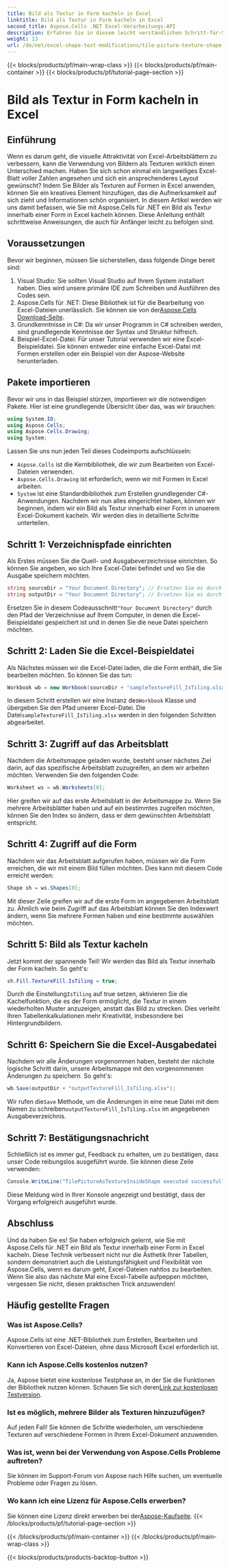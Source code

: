 ```yaml
---
title: Bild als Textur in Form kacheln in Excel
linktitle: Bild als Textur in Form kacheln in Excel
second_title: Aspose.Cells .NET Excel-Verarbeitungs-API
description: Erfahren Sie in diesem leicht verständlichen Schritt-für-Schritt-Tutorial, wie Sie mit Aspose.Cells für .NET ein Bild in Excel als Textur kacheln.
weight: 13
url: /de/net/excel-shape-text-modifications/tile-picture-texture-shape-excel/
---
```


{{< blocks/products/pf/main-wrap-class >}}
{{< blocks/products/pf/main-container >}}
{{< blocks/products/pf/tutorial-page-section >}}

# Bild als Textur in Form kacheln in Excel

## Einführung
Wenn es darum geht, die visuelle Attraktivität von Excel-Arbeitsblättern zu verbessern, kann die Verwendung von Bildern als Texturen wirklich einen Unterschied machen. Haben Sie sich schon einmal ein langweiliges Excel-Blatt voller Zahlen angesehen und sich ein ansprechenderes Layout gewünscht? Indem Sie Bilder als Texturen auf Formen in Excel anwenden, können Sie ein kreatives Element hinzufügen, das die Aufmerksamkeit auf sich zieht und Informationen schön organisiert. In diesem Artikel werden wir uns damit befassen, wie Sie mit Aspose.Cells für .NET ein Bild als Textur innerhalb einer Form in Excel kacheln können. Diese Anleitung enthält schrittweise Anweisungen, die auch für Anfänger leicht zu befolgen sind.
## Voraussetzungen
Bevor wir beginnen, müssen Sie sicherstellen, dass folgende Dinge bereit sind:
1. Visual Studio: Sie sollten Visual Studio auf Ihrem System installiert haben. Dies wird unsere primäre IDE zum Schreiben und Ausführen des Codes sein.
2.  Aspose.Cells für .NET: Diese Bibliothek ist für die Bearbeitung von Excel-Dateien unerlässlich. Sie können sie von der[Aspose.Cells Download-Seite](https://releases.aspose.com/cells/net/).
3. Grundkenntnisse in C#: Da wir unser Programm in C# schreiben werden, sind grundlegende Kenntnisse der Syntax und Struktur hilfreich.
4. Beispiel-Excel-Datei: Für unser Tutorial verwenden wir eine Excel-Beispieldatei. Sie können entweder eine einfache Excel-Datei mit Formen erstellen oder ein Beispiel von der Aspose-Website herunterladen.
## Pakete importieren
Bevor wir uns in das Beispiel stürzen, importieren wir die notwendigen Pakete. Hier ist eine grundlegende Übersicht über das, was wir brauchen:
```csharp
using System.IO;
using Aspose.Cells;
using Aspose.Cells.Drawing;
using System;
```
Lassen Sie uns nun jeden Teil dieses Codeimports aufschlüsseln:
- `Aspose.Cells` ist die Kernbibliothek, die wir zum Bearbeiten von Excel-Dateien verwenden.
- `Aspose.Cells.Drawing` ist erforderlich, wenn wir mit Formen in Excel arbeiten.
- `System` ist eine Standardbibliothek zum Erstellen grundlegender C#-Anwendungen.
Nachdem wir nun alles eingerichtet haben, können wir beginnen, indem wir ein Bild als Textur innerhalb einer Form in unserem Excel-Dokument kacheln. Wir werden dies in detaillierte Schritte unterteilen.
## Schritt 1: Verzeichnispfade einrichten
Als Erstes müssen Sie die Quell- und Ausgabeverzeichnisse einrichten. So können Sie angeben, wo sich Ihre Excel-Datei befindet und wo Sie die Ausgabe speichern möchten.
```csharp
string sourceDir = "Your Document Directory"; // Ersetzen Sie es durch Ihr aktuelles Verzeichnis
string outputDir = "Your Document Directory"; // Ersetzen Sie es durch Ihr aktuelles Verzeichnis
```
 Ersetzen Sie in diesem Codeausschnitt`"Your Document Directory"` durch den Pfad der Verzeichnisse auf Ihrem Computer, in denen die Excel-Beispieldatei gespeichert ist und in denen Sie die neue Datei speichern möchten.
## Schritt 2: Laden Sie die Excel-Beispieldatei
Als Nächstes müssen wir die Excel-Datei laden, die die Form enthält, die Sie bearbeiten möchten. So können Sie das tun:
```csharp
Workbook wb = new Workbook(sourceDir + "sampleTextureFill_IsTiling.xlsx");
```
 In diesem Schritt erstellen wir eine Instanz des`Workbook` Klasse und übergeben Sie den Pfad unserer Excel-Datei. Die Datei`sampleTextureFill_IsTiling.xlsx` werden in den folgenden Schritten abgearbeitet.
## Schritt 3: Zugriff auf das Arbeitsblatt
Nachdem die Arbeitsmappe geladen wurde, besteht unser nächstes Ziel darin, auf das spezifische Arbeitsblatt zuzugreifen, an dem wir arbeiten möchten. Verwenden Sie den folgenden Code:
```csharp
Worksheet ws = wb.Worksheets[0];
```
Hier greifen wir auf das erste Arbeitsblatt in der Arbeitsmappe zu. Wenn Sie mehrere Arbeitsblätter haben und auf ein bestimmtes zugreifen möchten, können Sie den Index so ändern, dass er dem gewünschten Arbeitsblatt entspricht.
## Schritt 4: Zugriff auf die Form
Nachdem wir das Arbeitsblatt aufgerufen haben, müssen wir die Form erreichen, die wir mit einem Bild füllen möchten. Dies kann mit diesem Code erreicht werden:
```csharp
Shape sh = ws.Shapes[0];
```
Mit dieser Zeile greifen wir auf die erste Form im angegebenen Arbeitsblatt zu. Ähnlich wie beim Zugriff auf das Arbeitsblatt können Sie den Indexwert ändern, wenn Sie mehrere Formen haben und eine bestimmte auswählen möchten.
## Schritt 5: Bild als Textur kacheln
Jetzt kommt der spannende Teil! Wir werden das Bild als Textur innerhalb der Form kacheln. So geht's:
```csharp
sh.Fill.TextureFill.IsTiling = true;
```
 Durch die Einstellung`IsTiling` auf true setzen, aktivieren Sie die Kachelfunktion, die es der Form ermöglicht, die Textur in einem wiederholten Muster anzuzeigen, anstatt das Bild zu strecken. Dies verleiht Ihren Tabellenkalkulationen mehr Kreativität, insbesondere bei Hintergrundbildern.
## Schritt 6: Speichern Sie die Excel-Ausgabedatei
Nachdem wir alle Änderungen vorgenommen haben, besteht der nächste logische Schritt darin, unsere Arbeitsmappe mit den vorgenommenen Änderungen zu speichern. So geht's:
```csharp
wb.Save(outputDir + "outputTextureFill_IsTiling.xlsx");
```
 Wir rufen die`Save` Methode, um die Änderungen in eine neue Datei mit dem Namen zu schreiben`outputTextureFill_IsTiling.xlsx` im angegebenen Ausgabeverzeichnis.
## Schritt 7: Bestätigungsnachricht
Schließlich ist es immer gut, Feedback zu erhalten, um zu bestätigen, dass unser Code reibungslos ausgeführt wurde. Sie können diese Zeile verwenden:
```csharp
Console.WriteLine("TilePictureAsTextureInsideShape executed successfully.\r\n");
```
Diese Meldung wird in Ihrer Konsole angezeigt und bestätigt, dass der Vorgang erfolgreich ausgeführt wurde.
## Abschluss
Und da haben Sie es! Sie haben erfolgreich gelernt, wie Sie mit Aspose.Cells für .NET ein Bild als Textur innerhalb einer Form in Excel kacheln. Diese Technik verbessert nicht nur die Ästhetik Ihrer Tabellen, sondern demonstriert auch die Leistungsfähigkeit und Flexibilität von Aspose.Cells, wenn es darum geht, Excel-Dateien nahtlos zu bearbeiten. Wenn Sie also das nächste Mal eine Excel-Tabelle aufpeppen möchten, vergessen Sie nicht, diesen praktischen Trick anzuwenden! 
## Häufig gestellte Fragen
### Was ist Aspose.Cells?
Aspose.Cells ist eine .NET-Bibliothek zum Erstellen, Bearbeiten und Konvertieren von Excel-Dateien, ohne dass Microsoft Excel erforderlich ist.
### Kann ich Aspose.Cells kostenlos nutzen?
 Ja, Aspose bietet eine kostenlose Testphase an, in der Sie die Funktionen der Bibliothek nutzen können. Schauen Sie sich deren[Link zur kostenlosen Testversion](https://releases.aspose.com/).
### Ist es möglich, mehrere Bilder als Texturen hinzuzufügen?
Auf jeden Fall! Sie können die Schritte wiederholen, um verschiedene Texturen auf verschiedene Formen in Ihrem Excel-Dokument anzuwenden.
### Was ist, wenn bei der Verwendung von Aspose.Cells Probleme auftreten?
Sie können im Support-Forum von Aspose nach Hilfe suchen, um eventuelle Probleme oder Fragen zu lösen.
### Wo kann ich eine Lizenz für Aspose.Cells erwerben?
 Sie können eine Lizenz direkt erwerben bei der[Aspose-Kaufseite](https://purchase.aspose.com/buy).
{{< /blocks/products/pf/tutorial-page-section >}}

{{< /blocks/products/pf/main-container >}}
{{< /blocks/products/pf/main-wrap-class >}}

{{< blocks/products/products-backtop-button >}}
